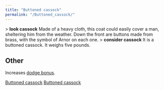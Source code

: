 ```yaml
---
title: "Buttoned cassock"
permalink: "/Buttoned_cassock/"
---
```


\> **look cassock**
Made of a heavy cloth, this coat could easily cover a man, sheltering
him
from the weather. Down the front are buttons made from brass, with the
symbol of Arnor on each one.
\> **consider cassock**
It is a buttoned cassock.
It weighs five pounds.

## Other

Increases [dodge bonus](dodge_bonus "wikilink").

[Buttoned cassock](Category:_Cloth_equipment "wikilink") [Buttoned
cassock](Category:_Cloaks "wikilink")